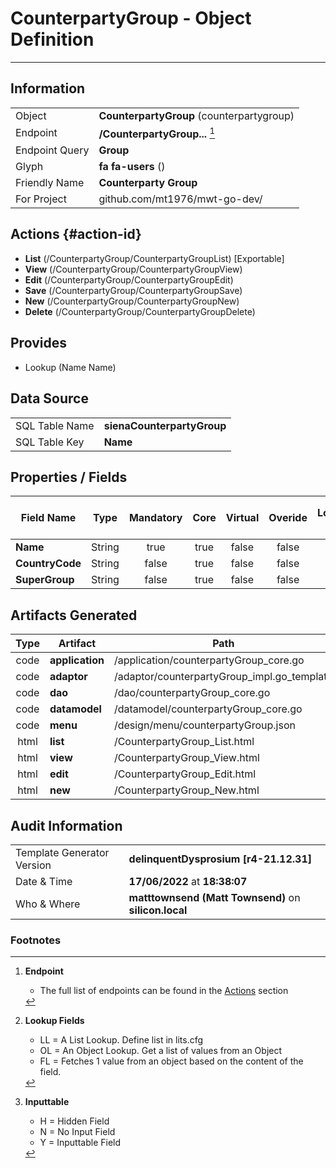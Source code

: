 # **CounterpartyGroup** - Object Definition
---
##  Information
|   |   |
|---|---|
|Object         |**CounterpartyGroup** (counterpartygroup) |
|Endpoint 	    |**/CounterpartyGroup...** [^1]|
|Endpoint Query |**Group**|
Glyph|**fa fa-users** ()
Friendly Name|**Counterparty Group**|
|For Project    |github.com/mt1976/mwt-go-dev/|

##  Actions {#action-id}
* **List** (/CounterpartyGroup/CounterpartyGroupList) [Exportable]
* **View** (/CounterpartyGroup/CounterpartyGroupView)
* **Edit** (/CounterpartyGroup/CounterpartyGroupEdit)
* **Save** (/CounterpartyGroup/CounterpartyGroupSave)
* **New** (/CounterpartyGroup/CounterpartyGroupNew)
* **Delete** (/CounterpartyGroup/CounterpartyGroupDelete)







##  Provides
 * Lookup (Name Name)






##  Data Source 
|   |   |
|---|---|
SQL Table Name       | **sienaCounterpartyGroup**
SQL Table Key | **Name**



##  Properties / Fields
| Field Name| Type | Mandatory | Core | Virtual | Overide | Lookup [^2]| Lookup Object      | Lookup Field Source         | Lookup Return Value                | Inputable [^3]|DB Column|Default Value| No Change | Callout | Internal | Display | Mask |
| -- | --  | :--: | :--: | :--: |:--: |:--: |:--: |-- |-- |:--: |-- | --| :--: | :--: | :--: | -- | -- |
|**Name**|String|true|true|false|false|||||Y|Name||false|false|false|text||
|**CountryCode**|String|false|true|false|false|||||Y|CountryCode||false|false|false|text||
|**SuperGroup**|String|false|true|false|false|||||Y|SuperGroup||false|false|false|text||


##  Artifacts Generated
| Type | Artifact | Path|
| :--: | -- | -- |
| code | **application** | /application/counterpartyGroup_core.go |
| code | **adaptor** | /adaptor/counterpartyGroup_impl.go_template |
| code | **dao** | /dao/counterpartyGroup_core.go |
| code | **datamodel** | /datamodel/counterpartyGroup_core.go |
| code | **menu** | /design/menu/counterpartyGroup.json |
| html | **list** | /CounterpartyGroup_List.html |
| html | **view** | /CounterpartyGroup_View.html |
| html | **edit** | /CounterpartyGroup_Edit.html |
| html | **new** | /CounterpartyGroup_New.html |


## Audit Information
|   |   |
|---|---|
Template Generator Version   | **delinquentDysprosium [r4-21.12.31]**
Date & Time		     | **17/06/2022** at **18:38:07**
Who & Where		     | **matttownsend (Matt Townsend)** on **silicon.local**

### Footnotes
[^1]: **Endpoint**
    * The full list of endpoints can be found in the [Actions](#action-id) section
[^2]: **Lookup Fields**
    * LL = A List Lookup. Define list in lits.cfg
    * OL = An Object Lookup. Get a list of values from an Object
    * FL = Fetches 1 value from an object based on the content of the field. 
[^3]: **Inputtable**   
    * H = Hidden Field
    * N = No Input Field
    * Y = Inputtable Field